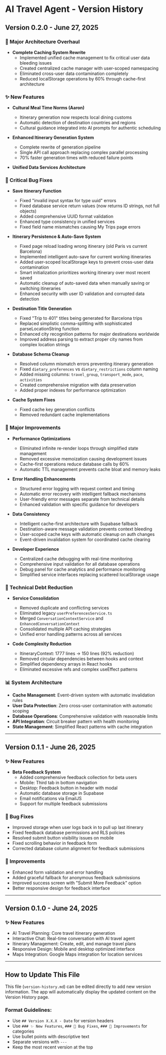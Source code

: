 # AI Travel Agent - Version History

## Version 0.2.0 - June 27, 2025
### 🎯 Major Architecture Overhaul
- **Complete Caching System Rewrite**
  - Implemented unified cache management to fix critical user data bleeding issues
  - Created centralized cache manager with user-scoped namespacing
  - Eliminated cross-user data contamination completely
  - Reduced localStorage operations by 60% through cache-first architecture

### ✨ New Features
- **Cultural Meal Time Norms (Aaron)**
  - Itinerary generation now respects local dining customs
  - Automatic detection of destination countries and regions
  - Cultural guidance integrated into AI prompts for authentic scheduling


- **Enhanced Itinerary Generation System**
  - Complete rewrite of generation pipeline
  - Single API call approach replacing complex parallel processing
  - 70% faster generation times with reduced failure points


- **Unified Data Services Architecture**


### 🐛 Critical Bug Fixes
- **Save Itinerary Function**
  - Fixed "invalid input syntax for type uuid" errors
  - Fixed database service return values (now returns ID strings, not full objects)
  - Added comprehensive UUID format validation
  - Enhanced type consistency in unified services
  - Fixed field name mismatches causing My Trips page errors

- **Itinerary Persistence & Auto-Save System**
  - Fixed page reload loading wrong itinerary (old Paris vs current Barcelona)
  - Implemented intelligent auto-save for current working itineraries
  - Added user-scoped localStorage keys to prevent cross-user data contamination
  - Smart initialization prioritizes working itinerary over most recent saved
  - Automatic cleanup of auto-saved data when manually saving or switching itineraries
  - Enhanced security with user ID validation and corrupted data detection

- **Destination Title Generation**
  - Fixed "Trip to 401" titles being generated for Barcelona trips
  - Replaced simplistic comma-splitting with sophisticated parseLocationString function
  - Enhanced city recognition patterns for major destinations worldwide
  - Improved address parsing to extract proper city names from complex location strings

- **Database Schema Cleanup**
  - Resolved column mismatch errors preventing itinerary generation
  - Fixed `dietary_preferences` vs `dietary_restrictions` column naming
  - Added missing columns: `travel_group`, `transport_mode`, `pace`, `activities`
  - Created comprehensive migration with data preservation
  - Added proper indexes for performance optimization


- **Cache System Fixes**
  - Fixed cache key generation conflicts
  - Removed redundant cache implementations

### 🔧 Major Improvements
- **Performance Optimizations**
  - Eliminated infinite re-render loops through simplified state management
  - Removed excessive memoization causing development issues
  - Cache-first operations reduce database calls by 60%
  - Automatic TTL management prevents cache bloat and memory leaks


- **Error Handling Enhancements**
  - Structured error logging with request context and timing
  - Automatic error recovery with intelligent fallback mechanisms
  - User-friendly error messages separate from technical details
  - Enhanced validation with specific guidance for developers


- **Data Consistency**
  - Intelligent cache-first architecture with Supabase fallback
  - Destination-aware message validation prevents context bleeding
  - User-scoped cache keys with automatic cleanup on auth changes
  - Event-driven invalidation system for coordinated cache clearing


- **Developer Experience**
  - Centralized cache debugging with real-time monitoring
  - Comprehensive input validation for all database operations
  - Debug panel for cache analytics and performance monitoring
  - Simplified service interfaces replacing scattered localStorage usage


### 🔧 Technical Debt Reduction
- **Service Consolidation**
  - Removed duplicate and conflicting services
  - Eliminated legacy `userPreferencesService.ts`
  - Merged `ConversationContextService` and `EnhancedConversationContext`
  - Consolidated multiple API caching strategies
  - Unified error handling patterns across all services


- **Code Complexity Reduction**
  - ItineraryContext: 1777 lines → 150 lines (92% reduction)
  - Removed circular dependencies between hooks and context
  - Simplified dependency arrays in React hooks
  - Eliminated excessive refs and complex useEffect patterns


### 📊 System Architecture
- **Cache Management**: Event-driven system with automatic invalidation rules
- **User Data Protection**: Zero cross-user contamination with automatic scoping
- **Database Operations**: Comprehensive validation with reasonable limits
- **API Integration**: Circuit breaker pattern with health monitoring
- **State Management**: Simplified React patterns with cache integration

---

## Version 0.1.1 - June 26, 2025
### ✨ New Features
- **Beta Feedback System**
  - Added comprehensive feedback collection for beta users
  - Mobile: Third tab in bottom navigation
  - Desktop: Feedback button in header with modal
  - Automatic database storage in Supabase
  - Email notifications via EmailJS
  - Support for multiple feedback submissions

### 🐛 Bug Fixes
- Improved storage when user logs back in to pull up last itinerary
- Fixed feedback database permissions and RLS policies
- Resolved submit button visibility issues on mobile
- Fixed scrolling behavior in feedback form
- Corrected database column alignment for feedback submissions

### 🔧 Improvements
- Enhanced form validation and error handling
- Added graceful fallback for anonymous feedback submissions
- Improved success screen with "Submit More Feedback" option
- Better responsive design for feedback interface

---

## Version 0.1.0 - June 24, 2025
### ✨ New Features
- AI Travel Planning: Core travel itinerary generation
- Interactive Chat: Real-time conversation with AI travel agent
- Itinerary Management: Create, edit, and manage travel plans
- Responsive Design: Mobile and desktop optimized interface
- Maps Integration: Google Maps integration for location services

---

## How to Update This File

This file (`version-history.md`) can be edited directly to add new version information. The app will automatically display the updated content on the Version History page.

### Format Guidelines:
- Use `## Version X.X.X - Date` for version headers
- Use `### ✨ New Features`, `### 🐛 Bug Fixes`, `### 🔧 Improvements` for categories
- Use bullet points with descriptive text
- Separate versions with `---`
- Keep the most recent version at the top 